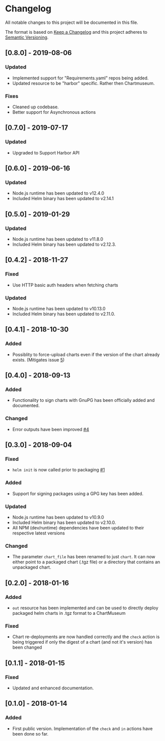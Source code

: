 # Changelog

All notable changes to this project will be documented in this file.

The format is based on [Keep a Changelog](http://keepachangelog.com/en/1.0.0/)
and this project adheres to [Semantic Versioning](http://semver.org/spec/v2.0.0.html).

## [0.8.0] - 2019-08-06

### Updated

- Implemented support for "Requirements.yaml" repos being added.
- Updated resource to be "harbor" specific. Rather then Chartmuseum.

### Fixes
- Cleaned up codebase. 
- Better support for Asynchronous actions


## [0.7.0] - 2019-07-17

### Updated

- Upgraded to Support Harbor API

## [0.6.0] - 2019-06-16

### Updated

- Node.js runtime has been updated to v12.4.0
- Included Helm binary has been updated to v2.14.1

## [0.5.0] - 2019-01-29

### Updated

- Node.js runtime has been updated to v11.8.0
- Included Helm binary has been updated to v2.12.3.

## [0.4.2] - 2018-11-27

### Fixed

- Use HTTP basic auth headers when fetching charts

### Updated

- Node.js runtime has been updated to v10.13.0
- Included Helm binary has been updated to v2.11.0.

## [0.4.1] - 2018-10-30

### Added

- Possiblity to force-upload charts even if the version of the chart already
  exists. (Mitigates issue [5](https://github.com/cathive/concourse-chartmuseum-resource/issues/5))

## [0.4.0] - 2018-09-13

### Added

- Functionality to sign charts with GnuPG has been officially added and documented.

### Changed

- Error outputs have been improved [#4](https://github.com/cathive/concourse-chartmuseum-resource/issues/4)

## [0.3.0] - 2018-09-04

### Fixed

- `helm init` is now called prior to packaging [#1](https://github.com/cathive/concourse-chartmuseum-resource/issues/1)

### Added

- Support for signing packages using a GPG key has been added.

### Updated

- Node.js runtime has been updated to v10.9.0
- Included Helm binary has been updated to v2.10.0.
- All NPM (dev/runtime) dependencies have been updated to their respective latest
  versions

### Changed

- The parameter `chart_file` has been renamed to just `chart`.
  It can now either point to a packaged chart (.tgz file) or a directory
  that contains an unpackaged chart.

## [0.2.0] - 2018-01-16

### Added

- `out` resource has been implemented and can be used to directly deploy packaged
  helm charts in .tgz format to a ChartMuseum

### Fixed

- Chart re-deployments are now handled correctly and the `check` action is being
  triggered if only the digest of a chart (and not it's version) has been changed

## [0.1.1] - 2018-01-15

### Fixed

- Updated and enhanced documentation.

## [0.1.0] - 2018-01-14

### Added

- First public version. Implementation of the `check` and `in` actions have been
  done so far.
